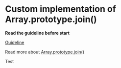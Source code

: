 # Custom implementation of Array.prototype.join()

**Read the guideline before start**

[Guideline](https://github.com/mate-academy/js_task-guideline/blob/master/README.md)

Read more about [Array.prototype.join()](https://developer.mozilla.org/en-US/docs/Web/JavaScript/Reference/Global_Objects/Array/join)

Test
